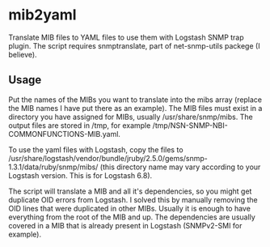 # mib2yaml
Translate MIB files to YAML files to use them with Logstash SNMP trap plugin. The script requires snmptranslate, part of net-snmp-utils packege (I believe).
## Usage
Put the names of the MIBs you want to translate into the mibs array (replace the MIB names I have put there as an example). The MIB files must exist in a directory you have assigned for MIBs, usually /usr/share/snmp/mibs. The output files are stored in /tmp, for example /tmp/NSN-SNMP-NBI-COMMONFUNCTIONS-MIB.yaml.

To use the yaml files with Logstash, copy the files to /usr/share/logstash/vendor/bundle/jruby/2.5.0/gems/snmp-1.3.1/data/ruby/snmp/mibs/ (this directory name may vary according to your Logstash version. This is for Logstash 6.8).

The script will translate a MIB and all it's dependencies, so you might get duplicate OID errors from Logstash. I solved this by manually removing the OID lines that were duplicated in other MIBs. Usually it is enough to have everything from the root of the MIB and up. The dependencies are usually covered in a MIB that is already present in Logstash (SNMPv2-SMI for example).
